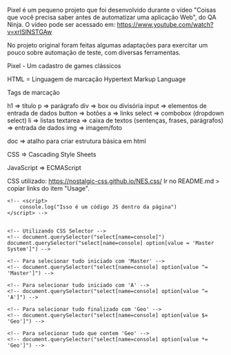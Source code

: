Pixel é um pequeno projeto que foi desenvolvido durante o vídeo "Coisas que você precisa saber antes de automatizar uma aplicação Web", do QA Ninja. O vídeo pode ser acessado em:
https://www.youtube.com/watch?v=xrISlNSTGAw

No projeto original foram feitas algumas adaptações para exercitar um pouco sobre automação de teste, com diversas ferramentas.

Pixel - Um cadastro de games clássicos

HTML = Linguagem de marcação
Hypertext Markup Language

Tags de marcação

h1 => título
p => parágrafo
div => box ou divisória
input => elementos de entrada de dados
button => botões
a => links
select => combobox (dropdown select)
li => listas
textarea => caixa de textos (sentenças, frases, parágrafos) => entrada de dados
img => imagem/foto

doc => atalho para criar estrutura básica em html

CSS => Cascading Style Sheets

JavaScript => ECMAScript

CSS utilizado:
https://nostalgic-css.github.io/NES.css/
Ir no README.md > copiar links do item "Usage".



    <!-- <script>
        console.log("Isso é um código JS dentro da página")
    </script> -->


    <!-- Utilizando CSS Selector -->
    <!-- document.querySelector("select[name=console]")
    document.querySelector("select[name=console] option[value = 'Master System']") -->

    <!-- Para selecionar tudo iniciado com 'Master' -->
    <!-- document.querySelector("select[name=console] option[value ^= 'Master']") -->

    <!-- Para selecionar tudo iniciado com 'A' -->
    <!-- document.querySelector("select[name=console] option[value ^= 'A']") -->

    <!-- Para selecionar tudo finalizado com 'Geo' -->
    <!-- document.querySelector("select[name=console] option[value $= 'Geo']") -->

    <!-- Para selecionar tudo que contem 'Geo' -->
    <!-- document.querySelector("select[name=console] option[value *= 'Geo']") -->
